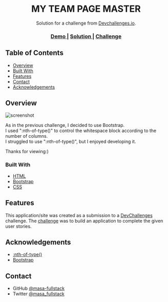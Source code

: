 <!-- Please update value in the {}  -->

<h1 align="center">MY TEAM PAGE MASTER</h1>

<div align="center">
   Solution for a challenge from  <a href="http://devchallenges.io" target="_blank">Devchallenges.io</a>.
</div>

<div align="center">
  <h3>
    <a href="https://happy-mclean-bd9966.netlify.app/images/demo.gif">
      Demo
    </a>
    <span> | </span>
    <a href="https://happy-mclean-bd9966.netlify.app/">
      Solution
    </a>
    <span> | </span>
    <a href="https://devchallenges.io/challenges/hhmesazsqgKXrTkYkt0U">
      Challenge
    </a>
  </h3>
</div>

<!-- TABLE OF CONTENTS -->

## Table of Contents

- [Overview](#overview)
- [Built With](#built-with)
- [Features](#features)
- [Contact](#contact)
- [Acknowledgements](#acknowledgements)

<!-- OVERVIEW -->

## Overview

![screenshot](./public/images/demo.gif)

As in the previous challenge, I decided to use Bootstrap.<br>
I used ":nth-of-type()" to control the whitespace block according to the number of columns.<br>
I struggled to use ":nth-of-type()", but I enjoyed developing it.

Thanks for viewing:)

### Built With

<!-- This section should list any major frameworks that you built your project using. Here are a few examples.-->

- [HTML](https://www.w3.org/)
- [Bootstrap](https://getbootstrap.com/)
- [CSS](https://www.w3.org/Style/CSS/)

## Features

<!-- List the features of your application or follow the template. Don't share the figma file here :) -->

This application/site was created as a submission to a [DevChallenges](https://devchallenges.io/challenges) challenge. The [challenge](https://devchallenges.io/challenges/hhmesazsqgKXrTkYkt0U) was to build an application to complete the given user stories.

## Acknowledgements

<!-- This section should list any articles or add-ons/plugins that helps you to complete the project. This is optional but it will help you in the future. For exmpale -->

- [:nth-of-type()](https://developer.mozilla.org/en-US/docs/Web/CSS/:nth-of-type)
- [Bootstrap](https://getbootstrap.com/docs/5.0/getting-started/introduction/)

## Contact

- GitHub [@masa-fullstack](https://github.com/masa-fullstack)
- Twitter [@masa_fullstack](https://twitter.com/masa_fullstack)
